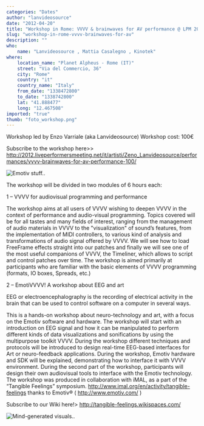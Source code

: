 ```yaml
---
categories: "Dates"
author: "lanvideosource"
date: "2012-04-20"
title: "Workshop in Rome: VVVV & brainwaves for AV performance @ LPM 2012"
slug: "workshop-in-rome-vvvv-brainwaves-for-av"
description: ""
who: 
    name: "Lanvideosource , Mattia Casalegno , Kinotek"
where: 
    location_name: "Planet Alpheus - Rome (IT)"
    street: "Via del Commercio, 36"
    city: "Rome"
    country: "it"
    country_name: "Italy"
    from_date: "1338472800"
    to_date: "1338742800"
    lat: "41.888477"
    long: "12.467508"
imported: "true"
thumb: "foto_workshop.png"
---
```



Workshop led by Enzo Varriale (aka Lanvideosource)
Workshop cost: 100€

Subscribe to the workshop here>>
http://2012.liveperformersmeeting.net/it/artisti/Zeno_Lanvideosource/performances/vvvv-brainwaves-for-av-performance-100/

![Emotiv stuff..](foto_workshop.png) 



The workshop will be divided in two modules of 6 hours each:

1 – VVVV for audiovisual programming and performance

The workshop aims at all users of VVVV wishing to deepen VVVV in the context of performance and audio-visual programming. Topics covered will be for all tastes and many fields of interest, ranging from the management of audio materials in VVVV to the "visualization" of sound’s features, from the implementation of MIDI controllers, to various kind of analysis and transformations of audio signal offered by VVVV. We will see how to load FreeFrame effects straight into our patches and finally we will see one of the most useful companions of VVVV, the Timeliner, which allows to script and control patches over time.
The workshop is aimed primarily at participants who are familiar with the basic elements of VVVV programming (formats, IO boxes, Spreads, etc.)

2 – EmotiVVVV!
A workshop about EEG and art

EEG or electroencephalography is the recording of electrical activity in the brain that can be used to control software on a computer in several ways.

This is a hands-on workshop about neuro-technology and art, with a focus on the Emotiv software and hardware. The workshop will start with an introduction on EEG signal and how it can be manipulated to perform different kinds of data visualizations and sonifications by using the multipurpose toolkit VVVV. During the workshop different techniques and protocols will be introduced to design real-time EEG-based interfaces for Art or neuro-feedback applications.
During the workshop, Emotiv hardware and SDK will be explained, demonstrating how to interface it with VVVV environment. During the second part of the workshop, participants will design their own audiovisual tools to interface with the Emotiv technology.
The workshop was produced in collaboration with iMAL, as a part of the “Tangible Feelings” symposium. http://www.imal.org/en/activity/tangible-feelings
thanks to Emotiv® ( http://www.emotiv.com/ )

Subscribe to our Wiki here!> http://tangible-feelings.wikispaces.com/

![Mind-generated visuals..](Workshop.png) 



